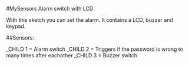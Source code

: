 #MySensors Alarm switch with LCD

With this sketch you can set the alarm. It contains a LCD, buzzer and keypad.

##Sensors:

_CHILD 1 = Alarm switch
_CHILD 2 = Triggers if the password is wrong to many times after eachother
_CHILD 3 = Buzzer switch